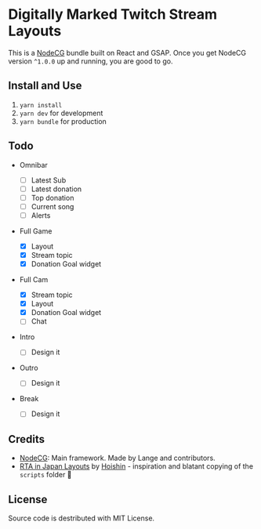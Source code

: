 # Digitally Marked Twitch Stream Layouts

This is a [NodeCG](http://github.com/nodecg/nodecg) bundle built on React and GSAP.
Once you get NodeCG version `^1.0.0` up and running, you are good to go.

## Install and Use

1. `yarn install`
2. `yarn dev` for development
3. `yarn bundle` for production

## Todo

- Omnibar

  - [ ] Latest Sub
  - [ ] Latest donation
  - [ ] Top donation
  - [ ] Current song
  - [ ] Alerts

- Full Game

  - [x] Layout
  - [x] Stream topic
  - [x] Donation Goal widget

- Full Cam

  - [x] Stream topic
  - [x] Layout
  - [x] Donation Goal widget
  - [ ] Chat

- Intro

  - [ ] Design it

- Outro

  - [ ] Design it

- Break

  - [ ] Design it

## Credits

- [NodeCG](https://github.com/nodecg/nodecg): Main framework. Made by Lange and contributors.
- [RTA in Japan Layouts](https://github.com/RTAinJapan/rtainjapan-layouts/blob/master/scripts/bundle.js) by [Hoishin](https://github.com/Hoishin) - inspiration and blatant copying of the `scripts` folder 🙇

## License

Source code is destributed with MIT License.
